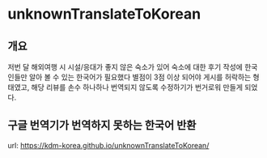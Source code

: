 # unknownTranslateToKorean

## 개요

저번 달 해외여행 시 시설/응대가 좋지 않은 숙소가 있어 숙소에 대한 후기 작성에 한국인들만 알아 볼 수 있는 한국어가 필요했다
별점이 3점 이상 되어야 게시를 허락하는 형태였고, 해당 리뷰를 손수 하나하나 번역되지 않도록 수정하기가 번거로워 만들게 되었다.

## 구글 번역기가 번역하지 못하는 한국어 반환

url: https://kdm-korea.github.io/unknownTranslateToKorean/
